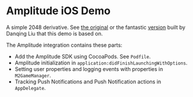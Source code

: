 Amplitude iOS Demo
================

A simple 2048 derivative. See [the original](https://github.com/gabrielecirulli/2048) or the fantastic [version](https://github.com/danqing/2048) built by Danqing Liu that this demo is based on.

The Amplitude integration contains these parts:

* Add the Amplitude SDK using CocoaPods. See ```Podfile```.
* Amplitude initialization in ```application:didFinishLaunchingWithOptions```.
* Setting user properties and logging events with properties in ```M2GameManager```.
* Tracking Push Notifications and Push Notification actions in ```AppDelegate```.

